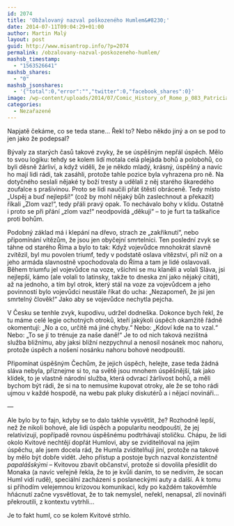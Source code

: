 ```yaml
---
id: 2074
title: 'Obžalovaný nazval poškozeného Humlem&#8230;'
date: 2014-07-11T09:04:29+01:00
author: Martin Malý
layout: post
guid: http://www.misantrop.info/?p=2074
permalink: /obzalovany-nazval-poskozeneho-humlem/
mashsb_timestamp:
  - "1563526641"
mashsb_shares:
  - "0"
mashsb_jsonshares:
  - '{"total":0,"error":"","twitter":0,"facebook_shares":0}'
image: /wp-content/uploads/2014/07/Comic_History_of_Rome_p_083_Patrician_looking_very_black_at_the_Triumph_of_the_General.jpg
categories:
  - Nezařazené
---
```

Napjatě čekáme, co se teda stane&#8230; Řekl to? Nebo někdo jiný a on se pod to jen jako že podepsal?

<!--more-->

Bývaly za starých časů takové zvyky, že se úspěšným nepřál úspěch. Mělo to svou logiku: tehdy se kolem lidí motala celá plejáda bohů a polobohů, co byli děsně žárliví, a když viděli, že je někdo mladý, krásný, úspěšný a navíc ho mají lidi rádi, tak zasáhli, protože tahle pozice byla vyhrazena pro ně. Na dotyčného seslali nějaké ty boží tresty a udělali z něj starého škaredého zoufalce s prašivinou. Proto se lidi naučili přát štěstí obráceně. Tedy místo &#8222;Uspěj a buď nejlepší!&#8220; (což by mohl nějaký bůh zaslechnout a překazit) říkali &#8222;Zlom vaz!&#8220;, tedy přáli pravý opak. To nechávalo bohy v klidu. Ostatně i proto se při přání &#8222;zlom vaz!&#8220; neodpovídá &#8222;děkuji&#8220; &#8211; to je furt ta taškařice proti bohům.

Podobný základ má i klepání na dřevo, strach ze &#8222;zakřiknutí&#8220;, nebo připomínání vítězům, že jsou jen obyčejní smrtelníci. Ten poslední zvyk se táhne od starého Říma a bylo to tak: Když vojevůdce mnohokrát slavně zvítězil, byl mu povolen triumf, tedy v podstatě oslava vítězství, při níž on a jeho armáda slavnostně vpochodovala do Říma a tam je lidé oslavovali. Během triumfu jel vojevůdce na voze, všichni se mu klaněli a volali Sláva, jsi nejlepší, kámo (ale volali to latinsky, takže to dneska zní jako nějaký citát), až na jednoho, a tím byl otrok, který stál na voze za vojevůdcem a jeho povinností bylo vojevůdci neustále říkat do ucha: &#8222;Nezapomeň, že jsi jen smrtelný člověk!&#8220; Jako aby se vojevůdce nechytla pejcha.

V Česku se tenhle zvyk, kupodivu, udržel dodneška. Dokonce bych řekl, že tu máme celé legie ochotných otroků, kteří jakýkoli úspěch okamžitě řádně okomentují: &#8222;No a co, určitě má jiné chyby.&#8220; Nebo: &#8222;Kdoví kde na to vzal.&#8220; Nebo: &#8222;To se jí to trénuje za naše daně!&#8220; Je to od nich taková nezištná služba bližnímu, aby jaksi bližní nezpychnul a nenosil nosánek moc nahoru, protože úspěch a nošení nosánku nahoru bohové neodpouští.

Připomínat úspěšným Čechům, že jejich úspěch, helejte, zase teda žádná sláva nebyla, přiznejme si to, na světě jsou mnohem úspěšnější, tak jako klídek, to je vlastně národní služba, která odvrací žárlivost bohů, a měli bychom být rádi, že si na to nemusíme kupovat otroky, ale že se toho rádi ujmou v každé hospodě, na webu pak pluky diskutérů a i nějací novináři&#8230;

&#8212;

Ale bylo by to fajn, kdyby se to dalo takhle vysvětlit, že? Rozhodně lepší, než že nikoli bohové, ale lidi úspěch a popularitu neodpouští, že jej relativizují, popřípadě rovnou úspěšnému podtrhávají stoličku. Chápu, že lidi okolo Kvitové nechtějí dopřát Humlovi, aby se zviditelňoval na jejím úspěchu, ale jsem docela rád, že Humla zviditelňují jiní, protože na takové by mělo být dobře vidět. Jeho přístup a postoje bych nazval _konzistentně papalášskými_ &#8211; Kvitovou zbavit občanství, protože si dovolila přesídlit do Monaka (a navíc veřejně řekla, že to je kvůli daním, to se nedivím, že socan Huml vidí rudě), speciální zacházení s poslaneckými auty a další. A k tomu si přihodím velejemnou krizovou komunikaci, kdy po každém takovémhle hňácnutí začne vysvětlovat, že to tak nemyslel, neřekl, nenapsal, zlí novináři překroutili, z kontextu vytrhli&#8230;

Je to fakt huml, co se kolem Kvitové strhlo.
